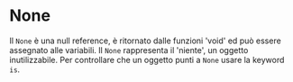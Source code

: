 # None

Il `None` è una null reference, è ritornato dalle funzioni 'void' ed può essere assegnato alle variabili. Il `None` rappresenta il 'niente', un oggetto inutilizzabile. Per controllare che un oggetto punti a `None` usare la keyword `is`.



